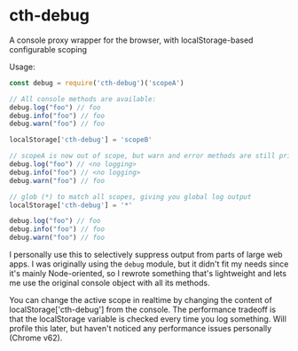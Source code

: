 # cth-debug
A console proxy wrapper for the browser, with localStorage-based configurable scoping

Usage:
```js
const debug = require('cth-debug')('scopeA')

// All console methods are available:
debug.log("foo") // foo
debug.info("foo") // foo
debug.warn("foo") // foo

localStorage['cth-debug'] = 'scopeB'

// scopeA is now out of scope, but warn and error methods are still printed:
debug.log("foo") // <no logging>
debug.info("foo") // <no logging>
debug.warn("foo") // foo

// glob (*) to match all scopes, giving you global log output
localStorage['cth-debug'] = '*'

debug.log("foo") // foo
debug.info("foo") // foo
debug.warn("foo") // foo
```

I personally use this to selectively suppress output from parts of large web apps. I was originally using the `debug` module, but it didn't fit my needs since it's mainly Node-oriented, so I rewrote something that's lightweight and lets me use the original console object with all its methods.

You can change the active scope in realtime by changing the content of localStorage['cth-debug'] from the console. The performance tradeoff is that the localStorage variable is checked every time you log something. Will profile this later, but haven't noticed any performance issues personally (Chrome v62).
